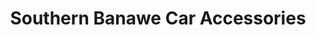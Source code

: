 ---
title: "Southern Banawe Car Accessories"
url: /davao-city/southern-banawe-car-accessories/
shop: car repair
---